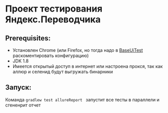# Проект тестирования Яндекс.Переводчика
## Prerequisites:
* Установлен Chrome (или Firefox, но тогда надо в [BaseUiTest](../master/src/test/java/ru/atrofimov/uitest/common/BaseUiTest.java) раскоментировать конфигурацию)
* JDK 1.8
* Имеется открытый доступ в интернет или настроена прокся, так как аллюр и селенид будут выгружать бинарники

## Запуск:
Команда `gradlew test allureReport ` запустит все тесты в параллели и сгененрит отчет
